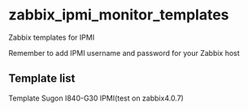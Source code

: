 # zabbix_ipmi_monitor_templates
Zabbix templates for IPMI 

Remember to add IPMI username and password for your Zabbix host

## Template list

Template Sugon I840-G30 IPMI(test on zabbix4.0.7)
